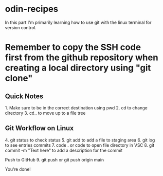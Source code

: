 # odin-recipes

In this part I'm  primarily learning how to use git with the linux terminal for version control.

# Remember to copy the SSH code first from the github repository when creating a local directory using "git clone"

<h2> Quick Notes </h2>
1. Make sure to be in the correct destination using pwd
2. cd to change directory
3. cd.. to move up to a file tree

<h2> Git Workflow on Linux </h2>
4. git status to check status
5. git add <filename> to add a file to staging area
6. git log to see entries commits
7. code .  or code <filename> to open file directory in VSC 
8. git commit -m "Text here" to add a description for the commit

Push to GitHub
9. git push or git push origin main 

You're done!



